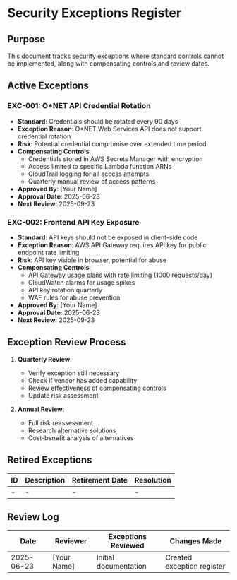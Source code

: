 # Security Exceptions Register

## Purpose
This document tracks security exceptions where standard controls cannot be implemented, along with compensating controls and review dates.

## Active Exceptions

### EXC-001: O*NET API Credential Rotation
- **Standard**: Credentials should be rotated every 90 days
- **Exception Reason**: O*NET Web Services API does not support credential rotation
- **Risk**: Potential credential compromise over extended time period
- **Compensating Controls**:
  - Credentials stored in AWS Secrets Manager with encryption
  - Access limited to specific Lambda function ARNs
  - CloudTrail logging for all access attempts
  - Quarterly manual review of access patterns
- **Approved By**: [Your Name]
- **Approval Date**: 2025-06-23
- **Next Review**: 2025-09-23

### EXC-002: Frontend API Key Exposure
- **Standard**: API keys should not be exposed in client-side code
- **Exception Reason**: AWS API Gateway requires API key for public endpoint rate limiting
- **Risk**: API key visible in browser, potential for abuse
- **Compensating Controls**:
  - API Gateway usage plans with rate limiting (1000 requests/day)
  - CloudWatch alarms for usage spikes
  - API key rotation quarterly
  - WAF rules for abuse prevention
- **Approved By**: [Your Name]
- **Approval Date**: 2025-06-23
- **Next Review**: 2025-09-23

## Exception Review Process

1. **Quarterly Review**:
   - Verify exception still necessary
   - Check if vendor has added capability
   - Review effectiveness of compensating controls
   - Update risk assessment

2. **Annual Review**:
   - Full risk reassessment
   - Research alternative solutions
   - Cost-benefit analysis of alternatives

## Retired Exceptions

| ID | Description | Retirement Date | Resolution |
|----|-------------|-----------------|------------|
| - | - | - | - |

## Review Log

| Date | Reviewer | Exceptions Reviewed | Changes Made |
|------|----------|-------------------|--------------|
| 2025-06-23 | [Your Name] | Initial documentation | Created exception register |